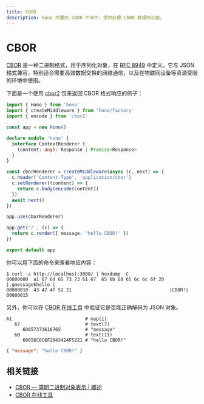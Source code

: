 ```yaml
---
title: CBOR
description: hono 内置的 CBOR 中间件，提供处理 CBOR 数据的功能。
---
```

# CBOR

[CBOR](https://cbor.io/) 是一种二进制格式，用于序列化对象，在 [RFC 8949](https://www.rfc-editor.org/rfc/rfc8949.html) 中定义。它与 JSON 格式兼容，特别适合需要高效数据交换的网络通信，以及在物联网设备等资源受限的环境中使用。

下面是一个使用 [cbor2](https://www.npmjs.com/package/cbor2) 包来返回 CBOR 格式响应的例子：

```ts
import { Hono } from 'hono'
import { createMiddleware } from 'hono/factory'
import { encode } from 'cbor2'

const app = new Hono()

declare module 'hono' {
  interface ContextRenderer {
    (content: any): Response | Promise<Response>
  }
}

const cborRenderer = createMiddleware(async (c, next) => {
  c.header('Content-Type', 'application/cbor')
  c.setRenderer((content) => {
    return c.body(encode(content))
  })
  await next()
})

app.use(cborRenderer)

app.get('/', (c) => {
  return c.render({ message: 'hello CBOR!' })
})

export default app
```

你可以用下面的命令来查看响应内容：

```plaintext
$ curl -s http://localhost:3000/ | hexdump -C
00000000  a1 67 6d 65 73 73 61 67  65 6b 68 65 6c 6c 6f 20  |.gmessagekhello |
00000010  43 42 4f 52 21                                    |CBOR!|
00000015
```

另外，你可以在 [CBOR 在线工具](https://cbor.me/) 中验证它是否能正确解码为 JSON 对象。

```plaintext
A1                           # map(1)
   67                        # text(7)
      6D657373616765         # "message"
   6B                        # text(11)
      68656C6C6F2043424F5221 # "hello CBOR!"
```

```json
{ "message": "hello CBOR!" }
```

## 相关链接

- [CBOR — 简明二进制对象表示 | 概述](https://cbor.io/)
- [CBOR 在线工具](https://cbor.me/)
